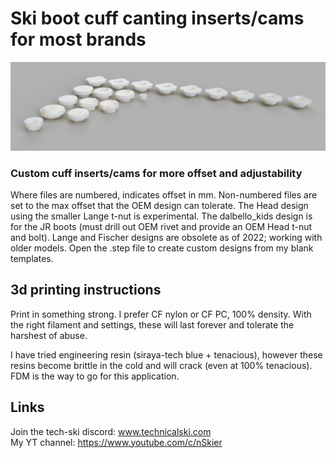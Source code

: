 # Ski boot cuff canting inserts/cams for most brands

![Screenshot](inserts.png)

### Custom cuff inserts/cams for more offset and adjustability

Where files are numbered, indicates offset in mm. Non-numbered files are set to the max offset that the OEM design can tolerate. The Head design using the smaller Lange t-nut is experimental. The dalbello_kids design is for the JR boots (must drill out OEM rivet and provide an OEM Head t-nut and bolt). Lange and Fischer designs are obsolete as of 2022; working with older models. Open the .step file to create custom designs from my blank templates. 

## 3d printing instructions
Print in something strong. I prefer CF nylon or CF PC, 100% density. With the right filament and settings, these will last forever and tolerate the harshest of abuse.

I have tried engineering resin (siraya-tech blue + tenacious), however these resins become brittle in the cold and will crack (even at 100% tenacious). FDM is the way to go for this application. 

## Links
Join the tech-ski discord: www.technicalski.com \
My YT channel: https://www.youtube.com/c/nSkier

